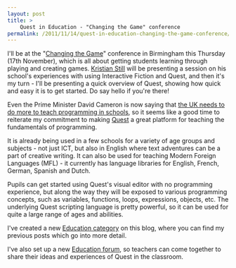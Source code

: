 ```yaml
---
layout: post
title: >
    Quest in Education - "Changing the Game" conference
permalink: /2011/11/14/quest-in-education-changing-the-game-conference/
---
```

I'll be at the "<a href="http://www.io.uk.com/changing-the-game/">Changing the Game</a>" conference in Birmingham this Thursday (17th November), which is all about getting students learning through playing and creating games. <a href="http://www.kristianstill.co.uk/wordpress/">Kristian Still</a> will be presenting a session on his school's experiences with using Interactive Fiction and Quest, and then it's my turn - I'll be presenting a quick overview of Quest, showing how quick and easy it is to get started. Do say hello if you're there!

Even the Prime Minister David Cameron is now saying that <a href="http://www.develop-online.net/news/39113/Prime-Minister-backs-programming-education-reform">the UK needs to do more to teach programming in schools</a>, so it seems like a good time to reiterate my commitment to making <a href="http://www.textadventures.co.uk/quest/">Quest</a> a great platform for teaching the fundamentals of programming.

It is already being used in a few schools for a variety of age groups and subjects - not just ICT, but also in English where text adventures can be a part of creative writing. It can also be used for teaching Modern Foreign Languages (MFL) - it currently has language libraries for English, French, German, Spanish and Dutch.

Pupils can get started using Quest's visual editor with no programming experience, but along the way they will be exposed to various programming concepts, such as variables, functions, loops, expressions, objects, etc. The underlying Quest scripting language is pretty powerful, so it can be used for quite a large range of ages and abilities.

I've created a new <a href="http://www.textadventures.co.uk/blog/category/education/">Education category</a> on this blog, where you can find my previous posts which go into more detail.

I've also set up a new <a href="http://www.textadventures.co.uk/forum/viewforum.php?f=14">Education forum</a>, so teachers can come together to share their ideas and experiences of Quest in the classroom.